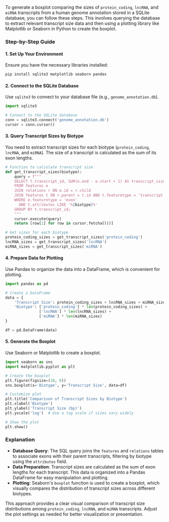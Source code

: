 To generate a boxplot comparing the sizes of `protein_coding`, `lncRNA`, and `miRNA` transcripts from a human genome annotation stored in a SQLite database, you can follow these steps. This involves querying the database to extract relevant transcript size data and then using a plotting library like Matplotlib or Seaborn in Python to create the boxplot.

### Step-by-Step Guide

#### 1. Set Up Your Environment
Ensure you have the necessary libraries installed:
```bash
pip install sqlite3 matplotlib seaborn pandas
```

#### 2. Connect to the SQLite Database
Use `sqlite3` to connect to your database file (e.g., `genome_annotation.db`).

```python
import sqlite3

# Connect to the SQLite database
conn = sqlite3.connect('genome_annotation.db')
cursor = conn.cursor()
```

#### 3. Query Transcript Sizes by Biotype
You need to extract transcript sizes for each biotype (`protein_coding`, `lncRNA`, and `miRNA`). The size of a transcript is calculated as the sum of its exon lengths.

```python
# Function to calculate transcript size
def get_transcript_sizes(biotype):
    query = f"""
    SELECT t.transcript_id, SUM(e.end - e.start + 1) AS transcript_size
    FROM features e
    JOIN relations r ON e.id = r.child
    JOIN features t ON r.parent = t.id AND t.featuretype = 'transcript'
    WHERE e.featuretype = 'exon' 
      AND t.attributes LIKE '%{biotype}%' 
    GROUP BY t.transcript_id;
    """
    cursor.execute(query)
    return [row[1] for row in cursor.fetchall()]

# Get sizes for each biotype
protein_coding_sizes = get_transcript_sizes('protein_coding')
lncRNA_sizes = get_transcript_sizes('lncRNA')
miRNA_sizes = get_transcript_sizes('miRNA')
```

#### 4. Prepare Data for Plotting
Use Pandas to organize the data into a DataFrame, which is convenient for plotting.

```python
import pandas as pd

# Create a DataFrame
data = {
    'Transcript Size': protein_coding_sizes + lncRNA_sizes + miRNA_sizes,
    'Biotype': ['protein_coding'] * len(protein_coding_sizes) +
               ['lncRNA'] * len(lncRNA_sizes) +
               ['miRNA'] * len(miRNA_sizes)
}

df = pd.DataFrame(data)
```

#### 5. Generate the Boxplot
Use Seaborn or Matplotlib to create a boxplot.

```python
import seaborn as sns
import matplotlib.pyplot as plt

# Create the boxplot
plt.figure(figsize=(10, 6))
sns.boxplot(x='Biotype', y='Transcript Size', data=df)

# Customize plot
plt.title('Comparison of Transcript Sizes by Biotype')
plt.xlabel('Biotype')
plt.ylabel('Transcript Size (bp)')
plt.yscale('log')  # Use a log scale if sizes vary widely

# Show the plot
plt.show()
```

### Explanation

- **Database Query**: The SQL query joins the `features` and `relations` tables to associate exons with their parent transcripts, filtering by biotype using the `attributes` field.
- **Data Preparation**: Transcript sizes are calculated as the sum of exon lengths for each transcript. This data is organized into a Pandas DataFrame for easy manipulation and plotting.
- **Plotting**: Seaborn's `boxplot` function is used to create a boxplot, which visually compares the distribution of transcript sizes across different biotypes.

This approach provides a clear visual comparison of transcript size distributions among `protein_coding`, `lncRNA`, and `miRNA` transcripts. Adjust the plot settings as needed for better visualization or presentation.